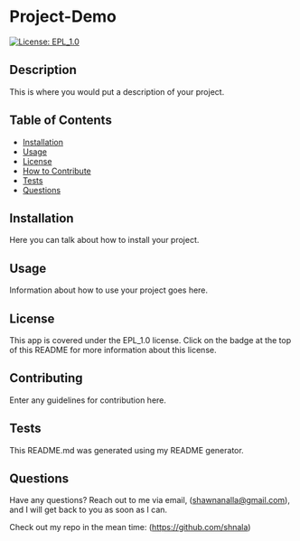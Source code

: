 # Project-Demo

  [![License: EPL_1.0](https://img.shields.io/badge/License-EPL_1.0-green.svg)](https://opensource.org/licenses/EPL_1.0)

  ## Description
  
  This is where you would put a description of your project.
  
  ## Table of Contents
  - [Installation](#installation)
  - [Usage](#usage)
  - [License](#license)
  - [How to Contribute](#contributing)
  - [Tests](#tests)
  - [Questions](#questions)
  
  
  ## Installation
  
  Here you can talk about how to install your project.
  
  ## Usage
  
  Information about how to use your project goes here.
  
  ## License
  
  This app is covered under the EPL_1.0 license. Click on the badge at the top of this README for more information about this license.
  
  ## Contributing
  
  Enter any guidelines for contribution here.
  
  ## Tests
  
  This README.md was generated using my README generator.
  
  ## Questions
  
  Have any questions? Reach out to me via email, (shawnanalla@gmail.com), and I will get back to you as soon as I can.
  
  Check out my repo in the mean time: (https://github.com/shnala)